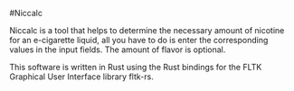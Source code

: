 #Niccalc

Niccalc is a tool that helps to determine the necessary amount of nicotine for an e-cigarette liquid,
all you have to do is enter the corresponding values in the input fields.
The amount of flavor is optional.

This software is written in Rust using the Rust bindings for the FLTK Graphical User Interface library fltk-rs. 
